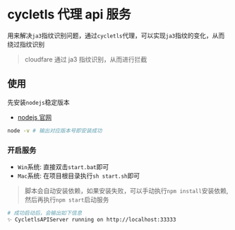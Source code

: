 # cycletls 代理 api 服务

用来解决`ja3`指纹识别问题，通过`cycletls`代理，可以实现`ja3`指纹的变化，从而绕过指纹识别

> cloudfare 通过 ja3 指纹识别，从而进行拦截

## 使用

先安装`nodejs`稳定版本

- [nodejs 官网](https://nodejs.org/zh-cn/)

```bash
node -v # 输出对应版本号即安装成功
```

### 开启服务

- `Win`系统: 直接双击`start.bat`即可
- `Mac`系统: 在项目根目录执行`sh start.sh`即可

> 脚本会自动安装依赖，如果安装失败，可以手动执行`npm install`安装依赖, 然后再执行`npm start`启动服务

```bash
# 成功启动后，会输出如下信息
✨ CycletlsAPIServer running on http://localhost:33333
```
